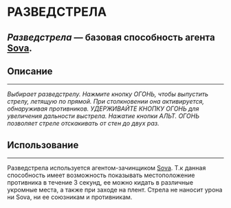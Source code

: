 # **РАЗВЕДСТРЕЛА**
*Разведстрела* — базовая способность агента [Sova](/readme.md).
---
## **Описание**
---
*Выбирает разведстрелу. Нажмите кнопку ОГОНЬ, чтобы выпустить стрелу, летящую по прямой. При столкновении она активируется, обнаруживая противников. УДЕРЖИВАЙТЕ КНОПКУ ОГОНЬ для увеличения дальности выстрела. Нажатие кнопки АЛЬТ. ОГОНЬ позволяет стреле отскакивать от стен до двух раз.*  

## **Использование**
---
Разведстрела используется агентом-зачинщиком [Sova](/readme.md). Т.к данная способность имеет возможность показывать местоположение противника в течение 3 секунд, ее можно кидать в различные укромные места, а также при заходе на плент. Стрела не наносит урона ни Sova, ни ее союзникам и противникам. 